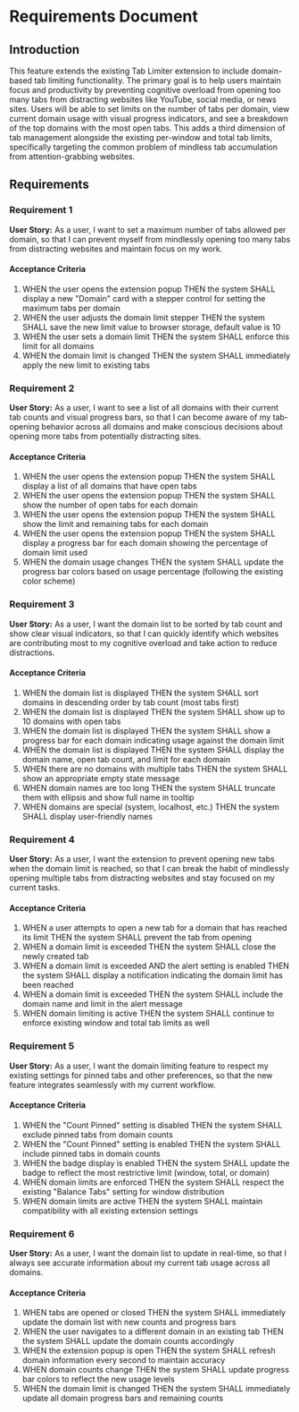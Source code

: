 # Requirements Document

## Introduction

This feature extends the existing Tab Limiter extension to include domain-based tab limiting functionality. The primary goal is to help users maintain focus and productivity by preventing cognitive overload from opening too many tabs from distracting websites like YouTube, social media, or news sites. Users will be able to set limits on the number of tabs per domain, view current domain usage with visual progress indicators, and see a breakdown of the top domains with the most open tabs. This adds a third dimension of tab management alongside the existing per-window and total tab limits, specifically targeting the common problem of mindless tab accumulation from attention-grabbing websites.

## Requirements

### Requirement 1

**User Story:** As a user, I want to set a maximum number of tabs allowed per domain, so that I can prevent myself from mindlessly opening too many tabs from distracting websites and maintain focus on my work.

#### Acceptance Criteria

1. WHEN the user opens the extension popup THEN the system SHALL display a new "Domain" card with a stepper control for setting the maximum tabs per domain
2. WHEN the user adjusts the domain limit stepper THEN the system SHALL save the new limit value to browser storage, default value is 10
3. WHEN the user sets a domain limit THEN the system SHALL enforce this limit for all domains
4. WHEN the domain limit is changed THEN the system SHALL immediately apply the new limit to existing tabs

### Requirement 2

**User Story:** As a user, I want to see a list of all domains with their current tab counts and visual progress bars, so that I can become aware of my tab-opening behavior across all domains and make conscious decisions about opening more tabs from potentially distracting sites.

#### Acceptance Criteria

1. WHEN the user opens the extension popup THEN the system SHALL display a list of all domains that have open tabs
2. WHEN the user opens the extension popup THEN the system SHALL show the number of open tabs for each domain
3. WHEN the user opens the extension popup THEN the system SHALL show the limit and remaining tabs for each domain
4. WHEN the user opens the extension popup THEN the system SHALL display a progress bar for each domain showing the percentage of domain limit used
5. WHEN the domain usage changes THEN the system SHALL update the progress bar colors based on usage percentage (following the existing color scheme)

### Requirement 3

**User Story:** As a user, I want the domain list to be sorted by tab count and show clear visual indicators, so that I can quickly identify which websites are contributing most to my cognitive overload and take action to reduce distractions.

#### Acceptance Criteria

1. WHEN the domain list is displayed THEN the system SHALL sort domains in descending order by tab count (most tabs first)
2. WHEN the domain list is displayed THEN the system SHALL show up to 10 domains with open tabs
3. WHEN the domain list is displayed THEN the system SHALL show a progress bar for each domain indicating usage against the domain limit
4. WHEN the domain list is displayed THEN the system SHALL display the domain name, open tab count, and limit for each domain
5. WHEN there are no domains with multiple tabs THEN the system SHALL show an appropriate empty state message
6. WHEN domain names are too long THEN the system SHALL truncate them with ellipsis and show full name in tooltip
7. WHEN domains are special (system, localhost, etc.) THEN the system SHALL display user-friendly names

### Requirement 4

**User Story:** As a user, I want the extension to prevent opening new tabs when the domain limit is reached, so that I can break the habit of mindlessly opening multiple tabs from distracting websites and stay focused on my current tasks.

#### Acceptance Criteria

1. WHEN a user attempts to open a new tab for a domain that has reached its limit THEN the system SHALL prevent the tab from opening
2. WHEN a domain limit is exceeded THEN the system SHALL close the newly created tab
3. WHEN a domain limit is exceeded AND the alert setting is enabled THEN the system SHALL display a notification indicating the domain limit has been reached
4. WHEN a domain limit is exceeded THEN the system SHALL include the domain name and limit in the alert message
5. WHEN domain limiting is active THEN the system SHALL continue to enforce existing window and total tab limits as well

### Requirement 5

**User Story:** As a user, I want the domain limiting feature to respect my existing settings for pinned tabs and other preferences, so that the new feature integrates seamlessly with my current workflow.

#### Acceptance Criteria

1. WHEN the "Count Pinned" setting is disabled THEN the system SHALL exclude pinned tabs from domain counts
2. WHEN the "Count Pinned" setting is enabled THEN the system SHALL include pinned tabs in domain counts
3. WHEN the badge display is enabled THEN the system SHALL update the badge to reflect the most restrictive limit (window, total, or domain)
4. WHEN domain limits are enforced THEN the system SHALL respect the existing "Balance Tabs" setting for window distribution
5. WHEN domain limits are active THEN the system SHALL maintain compatibility with all existing extension settings

### Requirement 6

**User Story:** As a user, I want the domain list to update in real-time, so that I always see accurate information about my current tab usage across all domains.

#### Acceptance Criteria

1. WHEN tabs are opened or closed THEN the system SHALL immediately update the domain list with new counts and progress bars
2. WHEN the user navigates to a different domain in an existing tab THEN the system SHALL update the domain counts accordingly
3. WHEN the extension popup is open THEN the system SHALL refresh domain information every second to maintain accuracy
4. WHEN domain counts change THEN the system SHALL update progress bar colors to reflect the new usage levels
5. WHEN the domain limit is changed THEN the system SHALL immediately update all domain progress bars and remaining counts
